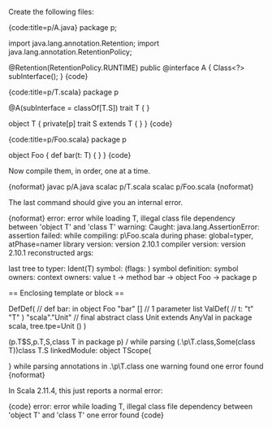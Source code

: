 Create the following files:

{code:title=p/A.java}
package p;

import java.lang.annotation.Retention;
import java.lang.annotation.RetentionPolicy;

@Retention(RetentionPolicy.RUNTIME)
public @interface A {
    Class<?> subInterface();
}
{code}

{code:title=p/T.scala}
package p

@A(subInterface = classOf[T.S])
trait T {
}

object T {
  private[p] trait S extends T { }
}
{code}

{code:title=p/Foo.scala}
package p

object Foo {
  def bar(t: T) { }
}
{code}

Now compile them, in order, one at a time.

{noformat}
javac p/A.java
scalac p/T.scala
scalac p/Foo.scala
{noformat}

The last command should give you an internal error.

{noformat}
error: error while loading T, illegal class file dependency between 'object T' and 'class T'
warning: Caught: java.lang.AssertionError: assertion failed:
     while compiling: p\Foo.scala
        during phase: global=typer, atPhase=namer
     library version: version 2.10.1
    compiler version: version 2.10.1
  reconstructed args:

  last tree to typer: Ident(T)
              symbol: <none> (flags: )
   symbol definition: <none>
       symbol owners:
      context owners: value t -> method bar -> object Foo -> package p

== Enclosing template or block ==

DefDef( // def bar: <?> in object Foo
  <method> <locked>
  "bar"
  []
  // 1 parameter list
  ValDef( // t: <?>
    <param> <locked>
    "t"
    "T"
    <empty>
  )
  "scala"."Unit" // final abstract class Unit extends AnyVal in package scala, tree.tpe=Unit
  ()
)

(p.T$S,p.T,S,class T in package p) /  while parsing (.\p\T.class,Some(class T))class T.S linkedModule: object TScope{

} while parsing annotations in .\p\T.class
one warning found
one error found
{noformat}

In Scala 2.11.4, this just reports a normal error:

{code}
error: error while loading T, illegal class file dependency between 'object T' and 'class T'
one error found
{code}
